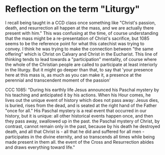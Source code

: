 # Reflection on the term "Liturgy"

I recall being taught in a CCD class once something like "Christ's passion,
death, and resurrection all happen at the mass, and we are actually there
present with him." This was confusing at the time, of course understanding that
the mass might be a re-presentation of Christ's sacrifice, but 1085 seems to be
the reference point for what this catechist was trying to convey. I think he was
trying to make the connection between "the same offering" which is Christ on
Calvary and Christ in the Eucharist. This line of thinking tends to lead towards
a "participation" mentality, of course where the whole of the Christian people
are called to participate at least interiorly in the liturgy. But it might go
deeper than that, to say that 'your presence here at this mass is, as much as
you can make it, a presence at the perennial and transcendent moment of the
passion'




CCC 1085: "During his earthly life Jesus announced his Paschal mystery by his
teaching and anticipated it by his actions. When his Hour comes, he lives out
the unique event of history which does not pass away: Jesus dies, is buried,
rises from the dead, and is seated at the right hand of the Father "once for
all." His Paschal mystery is a real event that occurred in our history, but it
is unique: all other historical events happen once, and then they pass away,
swallowed up in the past. the Paschal mystery of Christ, by contrast, cannot
remain only in the past, because by his death he destroyed death, and all that
Christ is - all that he did and suffered for all men - participates in the
divine eternity, and so transcends all times while being made present in them
all. the event of the Cross and Resurrection abides and draws everything toward
life."
